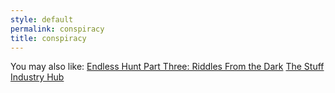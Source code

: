 ```yaml
---
style: default
permalink: conspiracy
title: conspiracy
---
```

You may also like:
[Endless Hunt Part Three: Riddles From the Dark](http://scp-wiki.net/ofanendlesshunt-partthree-riddlesfromthedark)
[The Stuff Industry Hub](http://scp-wiki.net/the-stuff-industry-hub)
